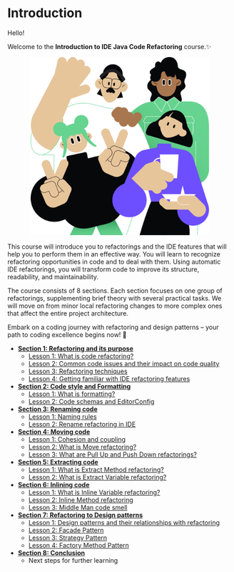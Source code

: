 # Introduction

Hello!

Welcome to the **Introduction to IDE Java Code Refactoring** course.✨

<p align="center">
    <img src="../../../common/src/main/resources/images/Introduction/Introduction/introduction_intro.png" alt="Introduction" width="400"/>
</p>

This course will introduce you to refactorings and the IDE features that will help you to perform them in an effective way.
You will learn to recognize refactoring opportunities in code and to deal with them.
Using automatic IDE refactorings, you will transform code to improve its structure, readability, and maintainability.

The course consists of 8 sections. Each section focuses on one group of refactorings,
supplementing brief theory with several practical tasks.
We will move on from minor local refactoring changes to more complex ones that affect the entire project architecture.

Embark on a coding journey with refactoring and design patterns – your path to coding excellence begins now! 🚀

<div class="hint" title="Course Plan"> 

- **[Section 1: Refactoring and its purpose](course://RefactoringAndItsPurpose)**
    - [Lesson 1: What is code refactoring?](course://RefactoringAndItsPurpose/WhatIsCodeRefactoring)
    - [Lesson 2: Common code issues and their impact on code quality](course://RefactoringAndItsPurpose/CommonCodeIssuesAndTheirImpactOnCodeQuality)
    - [Lesson 3: Refactoring techniques](course://RefactoringAndItsPurpose/RefactoringTechniques)
    - [Lesson 4: Getting familiar with IDE refactoring features](course://RefactoringAndItsPurpose/GettingFamiliarWithIDERefactoringFeatures)
- **[Section 2: Code style and Formatting](course://CodeStyleAndFormatting)**
    - [Lesson 1: What is formatting?](course://CodeStyleAndFormatting/WhatIsFormatting)
    - [Lesson 2: Code schemas and EditorConfig](course://CodeStyleAndFormatting/CodeSchemasAndEditorConfig)
- **[Section 3: Renaming code](course://RenamingCode)**
    - [Lesson 1: Naming rules](course://RenamingCode/NamingRules)
    - [Lesson 2: Rename refactoring in IDE](course://RenamingCode/RenameRefactoringInIDE)
- **[Section 4: Moving code](course://MovingCode)**
    - [Lesson 1: Cohesion and coupling](course://MovingCode/CohesionAndCoupling)
    - [Lesson 2: What is Move refactoring?](course://MovingCode/WhatIsMoveMethodRefactoring)
    - [Lesson 3: What are Pull Up and Push Down refactorings?](course://MovingCode/WhatArePullUpAndPushDownRefactorings)
- **[Section 5: Extracting code](course://ExtractingCode)**
    - [Lesson 1: What is Extract Method refactoring?](course://ExtractingCode/WhatIsExtractMethodRefactoring)
    - [Lesson 2: What is Extract Variable refactoring?](course://ExtractingCode/WhatIsExtractVariableRefactoring)
- **[Section 6: Inlining code](course://InliningCode)**
    - [Lesson 1: What is Inline Variable refactoring?](course://InliningCode/WhatIsInlineVariableRefactoring)
    - [Lesson 2: Inline Method refactoring](course://InliningCode/InlineMethodRefactoring)
    - [Lesson 3: Middle Man code smell](course://InliningCode/MiddleManCodeSmell)
- **[Section 7: Refactoring to Design patterns](course://RefactoringToDesignPatterns)**
    - [Lesson 1: Design patterns and their relationships with refactoring](course://RefactoringToDesignPatterns/DesignPatternsAndTheirRelationshipsWithRefactoring)
    - [Lesson 2: Facade Pattern](course://RefactoringToDesignPatterns/FacadePatternTheory)
    - [Lesson 3: Strategy Pattern](course://RefactoringToDesignPatterns/StrategyPatternTheory)
    - [Lesson 4: Factory Method Pattern](course://RefactoringToDesignPatterns/FactoryMethodPatternTheory)
- **[Section 8: Conclusion](course://Conclusion)**
    - Next steps for further learning
</div>
